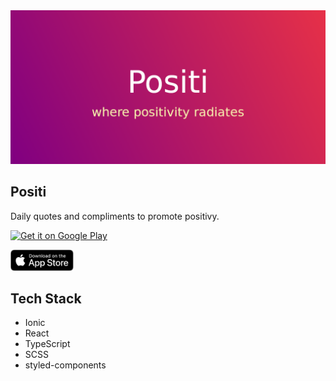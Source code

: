 <a href="https://play.google.com/store/apps/details?id=io.ionic.positi" target="_blank">
  <img src="./feature_graphic.png" alt="feature graphic">
</a>

## Positi 

Daily quotes and compliments to promote positivy.

<a href="https://play.google.com/store/apps/details?id=io.ionic.positi&pcampaignid=pcampaignidMKT-Other-global-all-co-prtnr-py-PartBadge-Mar2515-1"><img alt="Get it on Google Play" src="https://play.google.com/intl/en_us/badges/static/images/badges/en_badge_web_generic.png" width="30%" height="30%"/></a>

<a href="https://apps.apple.com/au/app/positi/id1536237257"><img alt="Get it on App Store" src="app_store_badge.svg" width="20%" height="20%"/></a>

## Tech Stack

  * Ionic
  * React
  * TypeScript
  * SCSS
  * styled-components